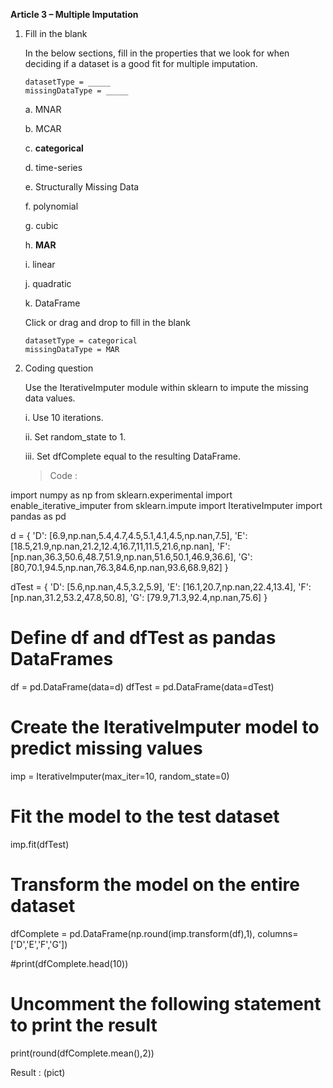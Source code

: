 **Article 3 – Multiple Imputation**

1.  Fill in the blank

    In the below sections, fill in the properties that we look for when deciding if a dataset is a good fit for multiple imputation.

        datasetType = _____
        missingDataType = _____

    a.  MNAR
    
    b.  MCAR
    
    c.  **categorical**
    
    d.  time-series
    
    e.  Structurally Missing Data
    
    f.  polynomial
    
    g.  cubic
    
    h.  **MAR**
    
    i.  linear
    
    j.  quadratic
    
    k.  DataFrame

    Click or drag and drop to fill in the blank

        datasetType = categorical
        missingDataType = MAR

2.  Coding question

    Use the IterativeImputer module within sklearn to impute the missing data values.

    i.  Use 10 iterations.
    
    ii. Set random_state to 1.
    
    iii.    Set dfComplete equal to the resulting DataFrame.

    >   Code :

import numpy as np
from sklearn.experimental import enable_iterative_imputer
from sklearn.impute import IterativeImputer
import pandas as pd

d = {
    'D': [6.9,np.nan,5.4,4.7,4.5,5.1,4.1,4.5,np.nan,7.5],
    'E': [18.5,21.9,np.nan,21.2,12.4,16.7,11,11.5,21.6,np.nan],
    'F': [np.nan,36.3,50.6,48.7,51.9,np.nan,51.6,50.1,46.9,36.6],
    'G': [80,70.1,94.5,np.nan,76.3,84.6,np.nan,93.6,68.9,82]
}

dTest = {
    'D': [5.6,np.nan,4.5,3.2,5.9],
    'E': [16.1,20.7,np.nan,22.4,13.4],
    'F': [np.nan,31.2,53.2,47.8,50.8],
    'G': [79.9,71.3,92.4,np.nan,75.6]
}

# Define df and dfTest as pandas DataFrames 
df = pd.DataFrame(data=d)
dfTest = pd.DataFrame(data=dTest)

# Create the IterativeImputer model to predict missing values
imp = IterativeImputer(max_iter=10, random_state=0)
 
# Fit the model to the test dataset
imp.fit(dfTest)

# Transform the model on the entire dataset
dfComplete = pd.DataFrame(np.round(imp.transform(df),1), columns=['D','E','F','G'])
 
#print(dfComplete.head(10))


# Uncomment the following statement to print the result
print(round(dfComplete.mean(),2))

Result :
(pict)
